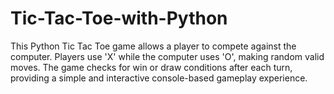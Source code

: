 # Tic-Tac-Toe-with-Python
This Python Tic Tac Toe game allows a player to compete against the computer. Players use 'X' while the computer uses 'O', making random valid moves. The game checks for win or draw conditions after each turn, providing a simple and interactive console-based gameplay experience.
